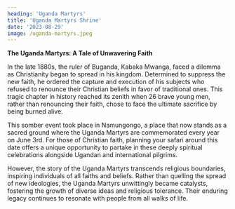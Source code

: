 ```yaml
---
heading: 'Uganda Martyrs'
title: 'Uganda Martyrs Shrine'
date: '2023-08-29'
image: /uganda-martyrs.jpeg
---
```


**The Uganda Martyrs: A Tale of Unwavering Faith**

In the late 1880s, the ruler of Buganda, Kabaka Mwanga, faced a dilemma as Christianity began to spread in his kingdom. Determined to suppress the new faith, he ordered the capture and execution of his subjects who refused to renounce their Christian beliefs in favor of traditional ones. This tragic chapter in history reached its zenith when 26 brave young men, rather than renouncing their faith, chose to face the ultimate sacrifice by being burned alive.

This somber event took place in Namungongo, a place that now stands as a sacred ground where the Uganda Martyrs are commemorated every year on June 3rd. For those of Christian faith, planning your safari around this date offers a unique opportunity to partake in these deeply spiritual celebrations alongside Ugandan and international pilgrims.

However, the story of the Uganda Martyrs transcends religious boundaries, inspiring individuals of all faiths and beliefs. Rather than quelling the spread of new ideologies, the Uganda Martyrs unwittingly became catalysts, fostering the growth of diverse ideas and religious tolerance. Their enduring legacy continues to resonate with people from all walks of life.
